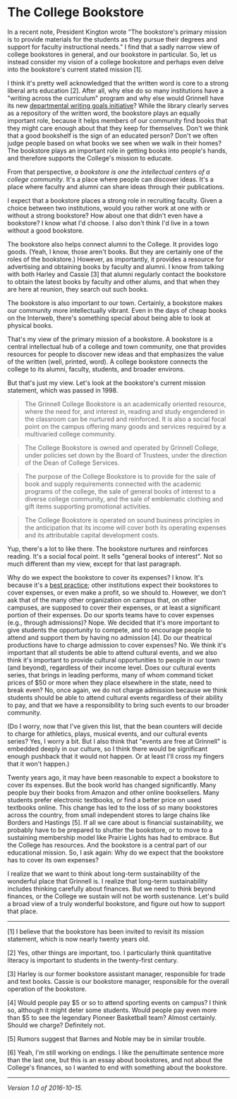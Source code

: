The College Bookstore
=====================

In a recent note, President Kington wrote "The bookstore's primary mission
is to provide materials for the students as they pursue their degrees
and support for faculty instructional needs."  I find that a sadly
narrow view of college bookstores in general, and our bookstore in
particular.  So, let us instead consider my vision of a college bookstore
and perhaps even delve into the bookstore's current stated mission [1].

I think it's pretty well acknowledged that the written word is core
to a strong liberal arts education [2].  After all, why else do so
many institutions have a "writing across the curriculum" program
and why else would Grinnell have its new [departmental writing goals
initiative](writing-goals.html)?  While the library clearly serves as a
repository of the written word, the bookstore plays an equally important
role, because it helps members of our community find books that they
might care enough about that they keep for themselves.  Don't we think
that a good bookshelf is the sign of an educated person?  Don't we often
judge people based on what books we see when we walk in their homes?
The bookstore plays an important role in getting books into people's
hands, and therefore supports the College's mission to educate.

From that perspective, *a bookstore is one the intellectual centers of a
college community*.  It's a place where people can discover ideas.  It's a
place where faculty and alumni can share ideas through their publications.

I expect that a bookstore places a strong role in recruiting faculty.
Given a choice between two institutions, would you rather work at one
with or without a strong bookstore?  How about one that didn't even have
a bookstore?  I know what I'd choose.  I also don't think I'd live in
a town without a good bookstore.

The bookstore also helps connect alumni to the College.  It provides
logo goods.  (Yeah, I know, those aren't books.  But they are certainly
one of the roles of the bookstore.)  However, as importantly, it provides
a resource for advertising and obtaining books by faculty and alumni.
I know from talking with both Harley and Cassie [3] that alumni regularly
contact the bookstore to obtain the latest books by faculty and other
alums, and that when they are here at reunion, they search out such books.

The bookstore is also important to our town.  Certainly, a bookstore makes
our community more intellectually vibrant.  Even in the days of cheap books
on the Interweb, there's something special about being able to look at
physical books.

That's my view of the primary mission of a bookstore.  A bookstore is
a central intellectual hub of a college and town community, one that 
provides resources for people to discover new ideas and that emphasizes
the value of the written (well, printed, word).  A college bookstore 
connects the college to its alumni, faculty, students, and broader
environs.

But that's just my view.  Let's look at the bookstore's current mission
statement, which was passed in 1998.

> The Grinnell College Bookstore is an academically oriented resource,
where the need for, and interest in, reading and study engendered in
the classroom can be nurtured and reinforced.  It is also a social
focal point on the campus offering many goods and services required by
a multivaried college community.

> The College Bookstore is owned and operated by Grinnell College,
under policies set down by the Board of Trustees, under the direction
of the Dean of College Services.

> The purpose of the College Bookstore is to provide for the sale of
book and supply requirements connected with the academic programs of
the college, the sale of general books of interest to a diverse college
community, and the sale of emblematic clothing and gift items supporting
promotional activities.

> The College Bookstore is operated on sound business principles in the
anticipation that its income will cover both its operating expenses and
its attributable capital development costs.

Yup, there's a lot to like there.  The bookstore nurtures and reinforces
reading.  It's a social focal point.  It sells "general books of interest".
Not so much different than my view, except for that last paragraph.

Why do we expect the bookstore to cover its expenses?  I know.  It's because
it's a [best practice](best-practices.html); other institutions expect their
bookstores to cover expenses, or even make a profit, so we should to.
However, we don't ask that of the many other organization on campus that,
on other campuses, are supposed to cover their expenses, or at least a
significant portion of their expenses.  Do our sports teams have to cover
expenses (e.g., through admissions)?  Nope.  We decided that it's more 
important to give students the opportunity to compete, and to encourage
people to attend and support them by having no admission [4].  Do our
theatrical productions have to charge admission to cover expenses?  No.
We think it's important that all students be able to attend cultural
events, and we also think it's important to provide cultural opportunities
to people in our town (and beyond), regardless of their income level.
Does our cultural events series, that brings in leading performs, many of
whom command ticket prices of $50 or more when they place elsewhere in
the state, need to break even?  No, once again, we do not charge admission
because we think students should be able to attend cultural events regardless
of their ability to pay, and that we have a responsibility to bring such
events to our broader community. 

(Do I worry, now that I've given this list, that the bean counters will
decide to charge for athletics, plays, musical events, and our cultural
events series?  Yes, I worry a bit.  But I also think that "events are
free at Grinnell" is embedded deeply in our culture, so I think there
would be significant enough pushback that it would not happen.  Or at
least I'll cross my fingers that it won't happen.)

Twenty years ago, it may have been reasonable to expect a bookstore
to cover its expenses.  But the book world has changed significantly.
Many people buy their books from Amazon and other online booksellers. 
Many students prefer electronic textbooks, or find a better price on used
textbooks online.  This change has led to the loss of so many bookstores
across the country, from small independent stores to large chains
like Borders and Hastings [5].  If all we care about is financial
sustainability, we probably have to be prepared to shutter the bookstore,
or to move to a sustaining membership model like Prairie Lights has had
to embrace.  But the College has resources.  And the bookstore is a central
part of our educational mission.  So, I ask again: Why do we expect that
the bookstore has to cover its own expenses? 

I realize that we want to think about long-term sustainability of the
wonderful place that Grinnell is.  I realize that long-term sustainability
includes thinking carefully about finances.  But we need to think
beyond finances, or the College we sustain will not be worth sustenance.
Let's build a broad view of a truly wonderful bookstore, and figure out
how to support that place.

---

[1] I believe that the bookstore has been invited to revisit its mission
statement, which is now nearly twenty years old.

[2] Yes, other things are important, too.  I particularly think
quantitative literacy is important to students in the twenty-first
century.

[3] Harley is our former bookstore assistant manager, responsible for 
trade and text books.  Cassie is our bookstore manager, responsible for
the overall operation of the bookstore.

[4] Would people pay $5 or so to attend sporting events on campus?
I think so, although it might deter some students.  Would people
pay even more than $5 to see the legendary Pioneer Basketball team?
Almost certainly.  Should we charge?  Definitely not.

[5] Rumors suggest that Barnes and Noble may be in similar trouble.

[6] Yeah, I'm still working on endings.  I like the penultimate sentence
more than the last one, but this is an essay about bookstores, and not
about the College's finances, so I wanted to end with something about
the bookstore.

---

*Version 1.0 of 2016-10-15.*
